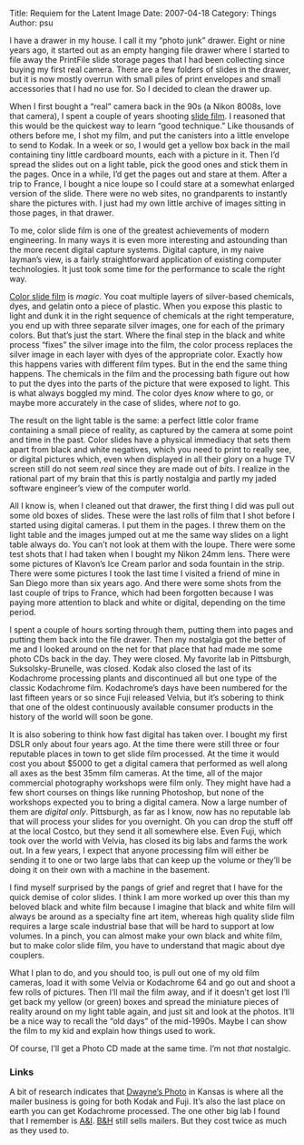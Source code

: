 Title: Requiem for the Latent Image
Date: 2007-04-18
Category: Things
Author: psu

<p>I have a drawer in my house. I call it my &#8220;photo junk&#8221; drawer. Eight or nine years ago, it started out as an empty hanging file drawer where I started to file away the PrintFile slide storage pages that I had been collecting since buying my first real camera. There are a few folders of slides in the drawer, but it is now mostly overrun with small piles of print envelopes and small accessories that I had no use for. So I decided to clean the drawer up.</p>
<p><span id="more-831"></span><a></a></p>
<p>When I first bought a &#8220;real&#8221; camera back in the 90s (a Nikon 8008s, love that camera), I spent a couple of years shooting <a href="http://en.wikipedia.org/wiki/Photographic_film">slide film</a>. I reasoned that this would be the quickest way to learn &#8220;good technique.&#8221; Like thousands of others before me, I shot my film, and put the canisters into a little envelope to send to Kodak. In a week or so, I would get a yellow box back in the mail containing tiny little cardboard mounts, each with a picture in it. Then I&#8217;d spread the slides out on a light table, pick the good ones and stick them in the pages. Once in a while, I&#8217;d get the pages out and stare at them. After a trip to France, I bought a nice loupe so I could stare at a somewhat enlarged version of the slide. There were no web sites, no grandparents to instantly share the pictures with. I just had my own little archive of images sitting in those pages, in that drawer.</p>
<p>To me, color slide film is one of the greatest achievements of modern engineering. In many ways it is even more interesting and astounding than the more recent digital capture systems. Digital capture, in my naive layman&#8217;s view, is a fairly straightforward application of existing computer technologies. It just took some time for the performance to scale the right way.</p>
<p><a href="http://en.wikipedia.org/wiki/Color_reversal_film">Color slide film</a> is <em>magic</em>. You coat multiple layers of silver-based chemicals, dyes, and gelatin onto a piece of plastic. When you expose this plastic to light and dunk it in the right sequence of chemicals at the right temperature, you end up with three separate silver images, one for each of the primary colors. But that&#8217;s just the start. Where the final step in the black and white process &#8220;fixes&#8221; the silver image into the film, the color process replaces the silver image in each layer with dyes of the appropriate color. Exactly how this happens varies with different film types. But in the end the same thing happens. The chemicals in the film and the processing bath figure out how to put the dyes into the parts of the picture that were exposed to light. This is what always boggled my mind. The color dyes <em>know</em> where to go, or maybe more accurately in the case of slides, where <em>not</em> to go.</p>
<p>The result on the light table is the same: a perfect little color frame containing a small piece of reality, as captured by the camera at some point and time in the past. Color slides have a physical immediacy that sets them apart from black and white negatives, which you need to print to really see, or digital pictures which, even when displayed in all their glory on a huge TV screen still do not seem <em>real</em> since they are made out of <em>bits</em>. I realize in the rational part of my brain that this is partly nostalgia and partly my jaded software engineer&#8217;s view of the computer world.</p>
<p>All I know is, when I cleaned out that drawer, the first thing I did was pull out some old boxes of slides. These were the last rolls of film that I shot before I started using digital cameras. I put them in the pages. I threw them on the light table and the images jumped out at me the same way slides on a light table always do. You can&#8217;t not look at them with the loupe. There were some test shots that I had taken when I bought my Nikon 24mm lens. There were some pictures of Klavon&#8217;s Ice Cream parlor and soda fountain in the strip. There were some pictures I took the last time I visited a friend of mine in San Diego more than six years ago. And there were some shots from the last couple of trips to France, which had been forgotten because I was paying more attention to black and white or digital, depending on the time period.</p>
<p>I spent a couple of hours sorting through them, putting them into pages and putting them back into the file drawer. Then my nostalgia got the better of me and I looked around on the net for that place that had made me some photo CDs back in the day. They were closed. My favorite lab in Pittsburgh, Suksolsky-Brunelle, was closed. Kodak also closed the last of its Kodachrome processing plants and discontinued all but one type of the classic Kodachrome film. Kodachrome&#8217;s days have been numbered for the last fifteen years or so since Fuji released Velvia, but it&#8217;s sobering to think that one of the oldest continuously available consumer products in the history of the world will soon be gone.</p>
<p>It is also sobering to think how fast digital has taken over. I bought my first DSLR only about four years ago. At the time there were still three or four reputable places in town to get slide film processed. At the time it would cost you about $5000 to get a digital camera that performed as well along all axes as the best 35mm film cameras. At the time, all of the major commercial photography workshops were film only. They might have had a few short courses on things like running Photoshop, but none of the workshops expected you to bring a digital camera. Now a large number of them are <em>digital only</em>. Pittsburgh, as far as I know, now has no reputable lab that will process your slides for you overnight. Oh you can drop the stuff off at the local Costco, but they send it all somewhere else. Even Fuji, which took over the world with Velvia, has closed its big labs and farms the work out. In a few years, I expect that anyone processing film will either be sending it to one or two large labs that can keep up the volume or they&#8217;ll be doing it on their own with a machine in the basement.</p>
<p>I find myself surprised by the pangs of grief and regret that I have for the quick demise of color slides. I think I am more worked up over this than my beloved black and white film because I imagine that black and white film will always be around as a specialty fine art item, whereas high quality slide film requires a large scale industrial base that will be hard to support at low volumes. In a pinch, you can almost make your own black and white film, but to make color slide film, you have to understand that magic about dye couplers.</p>
<p>What I plan to do, and you should too, is pull out one of my old film cameras, load it with some Velvia or Kodachrome 64 and go out and shoot a few rolls of pictures. Then I&#8217;ll mail the film away, and if it doesn&#8217;t get lost I&#8217;ll get back my yellow (or green) boxes and spread the miniature pieces of reality around on my light table again, and just sit and look at the photos. It&#8217;ll be a nice way to recall the &#8220;old days&#8221; of the mid-1990s. Maybe I can show the film to my kid and explain how things used to work.</p>
<p>Of course, I&#8217;ll get a Photo CD made at the same time. I&#8217;m not <em>that</em> nostalgic.</p>
<h3>Links</h3>
<p>A bit of research indicates that <a href="http://www.dwaynesphoto.com/">Dwayne&#8217;s Photo</a> in Kansas is where all the mailer business is going for both Kodak and Fuji. It&#8217;s also the last place on earth you can get Kodachrome processed. The one other big lab I found that I remember is <a href="http://aandi.com/">A&#038;I</a>. <a href="http://www.bhphotovideo.com/">B&#038;H</a> still sells mailers. But they cost twice as much as they used to.</p>